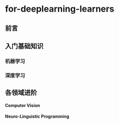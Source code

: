 # for-deeplearning-learners
## 前言
## 入门基础知识
### 机器学习
### 深度学习
## 各领域进阶
#### Computer Vision
#### Neuro-Linguistic Programming
